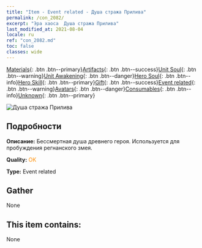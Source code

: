 ```yaml
---
title: "Item - Event related - Душа стража Прилива"
permalink: /con_2082/
excerpt: "Эра хаоса  Душа стража Прилива"
last_modified_at: 2021-08-04
locale: ru
ref: "con_2082.md"
toc: false
classes: wide
---
```

 [Materials](/ItemsRU/){: .btn .btn--primary}[Artifacts](/ItemsRU/Artifacts/){: .btn .btn--success}[Unit Soul](/ItemsRU/UnitSoul/){: .btn .btn--warning}[Unit Awakening](/ItemsRU/UnitAwakening/){: .btn .btn--danger}[Hero Soul](/ItemsRU/HeroSoul/){: .btn .btn--info}[Hero Skill](/ItemsRU/HeroSkill/){: .btn .btn--primary}[Gift](/ItemsRU/Gift/){: .btn .btn--success}[Event related](/ItemsRU/Events/){: .btn .btn--warning}[Avatars](/ItemsRU/Avatars/){: .btn .btn--danger}[Consumables](/ItemsRU/Consumables/){: .btn .btn--info}[Unknown](/ItemsRU/Unknown/){: .btn .btn--primary}

 ![Душа стража Прилива](/images/t/juexing_9904.jpg)

## Подробности
 **Описание:** Бессмертная душа древнего героя. Используется для пробуждения регнанского змея.

 **Quality:** <span style="color: #FF8C00">OK</span>

 **Type:** Event related

## Gather

  None

## This item contains:

  None

